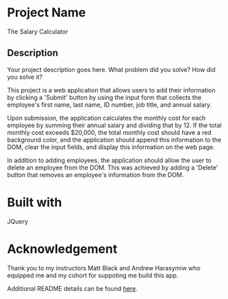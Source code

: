 # Project Name

The Salary Calculator 

## Description

Your project description goes here. What problem did you solve? How did you solve it?

This project is a web application that allows users to add their information by clicking a 'Submit' button by using the input form that collects the employee's first name, last name, ID number, job title, and annual salary. 

Upon submission, the application calculates the monthly cost for each employee by summing their annual salary and dividing that by 12. If the total monthly cost exceeds $20,000, the total monthly cost should have a red background color, and the application should append this information to the DOM, clear the input fields, and display this information on the web page. 

In addition to adding employees, the application should allow the user to delete an employee from the DOM. This was achieved by adding a 'Delete' button that removes an employee's information from the DOM.

 # Built with

JQuery

# Acknowledgement 

Thank you to my instructors Matt Black and Andrew Harasymiw who equipped me and my cohort for suppoting me build this app. 



Additional README details can be found [here](https://github.com/PrimeAcademy/readme-template/blob/master/README.md).
